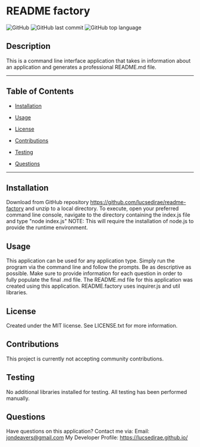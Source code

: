 # README factory

![GitHub](https://img.shields.io/github/license/LucSedirae/readme-factory?color=39%2C%20255%2C%200%20&style=for-the-badge)
![GitHub last commit](https://img.shields.io/github/last-commit/LucSedirae/readme-factory?style=for-the-badge)
![GitHub top language](https://img.shields.io/github/languages/top/LucSedirae/readme-factory?style=for-the-badge)

## Description
This is a command line interface application that takes in information about an application and generates a professional README.md file.

<hr>

## Table of Contents 

* [Installation](#installation)

* [Usage](#usage)

* [License](#license)

* [Contributions](#contributions)

* [Testing](#testing)

* [Questions](#questions)

<hr>

## Installation
Download from GitHub repository https://github.com/lucsedirae/readme-factory and unzip to a local directory. To execute, open your preferred command line console, navigate to the directory containing the index.js file and  type "node index.js" NOTE: This will require the installation of node.js to provide the runtime environment.

## Usage
This application can be used for any application type. Simply run the program via the command line and follow the prompts. Be as descriptive as possible. Make sure to provide information for each question in order to fully populate the final .md file. The README.md file for this application was created using this application. README.factory uses inquirer.js and util libraries.

## License
Created under the MIT license. See LICENSE.txt for more information.

## Contributions
This project is currently not accepting community contributions.

## Testing
No additional libraries installed for testing. All testing has been performed manually.

## Questions
Have questions on this application? Contact me via:
Email: jondeavers@gmail.com
My Developer Profile: https://lucsedirae.github.io/   
